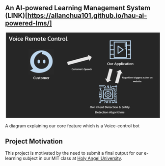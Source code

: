 ## An AI-powered Learning Management System (LINK)[https://allanchua101.github.io/hau-ai-powered-lms/]

<img src="https://github.com/allanchua101/hau-ai-powered-lms/blob/main/assets/Voice%20Banner.png"
     alt="A diagram explaining our core feature which is a Voice-control bot"
     style="margin-right: auto; margin-left: auto;" />

A diagram explaining our core feature which is a Voice-control bot

## Project Motivation

This project is motivated by the need to submit a final output for our e-learning subject in our MIT class at [Holy Angel University](https://www.hau.edu.ph/).
